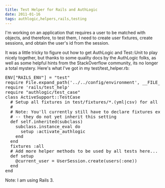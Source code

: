 ```yaml
---
title: Test Helper for Rails and AuthLogic
date: 2011-01-16
tags: authlogic,helpers,rails,testing
---
```

I'm working on an application that requires a user to be matched with objects, and therefore, to test them, I need to create user fixtures, create sessions, and obtain the user's id from the session.

It was a little tricky to figure out how to get AuthLogic and Test::Unit to play nicely together, but thanks to some quality docs by the AuthLogic folks, as well as some helpful hints from the StackOverflow community, its no longer a total mystery. Here's what I've got in my test/test_helper.rb:

<pre class="sh_ruby">
ENV["RAILS_ENV"] = "test"
require File.expand_path('../../config/environment', __FILE__)
require 'rails/test_help'
require "authlogic/test_case"
class ActiveSupport::TestCase
  # Setup all fixtures in test/fixtures/*.(yml|csv) for all tests in alphabetical order.
  #
  # Note: You'll currently still have to declare fixtures explicitly in integration tests
  # -- they do not yet inherit this setting
  def self.inherited(subclass)
    subclass.instance_eval do
      setup :activate_authlogic
    end
  end
  fixtures :all
  # Add more helper methods to be used by all tests here...
  def setup
    @current_user = UserSession.create(users(:one))
  end
end
</pre>

Note: I am using Rails 3.

